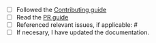 - [ ] Followed the [Contributing guide](https://github.com/kai-tub/latex-beamer-pure-minimalistic/blob/master/CONTRIBUTING.md)
- [ ] Read the [PR guide](https://github.com/kai-tub/latex-beamer-pure-minimalistic/blob/master/CONTRIBUTING.md#pr-guide) 
- [ ] Referenced relevant issues, if applicable: #
- [ ] If necesary, I have updated the documentation.
